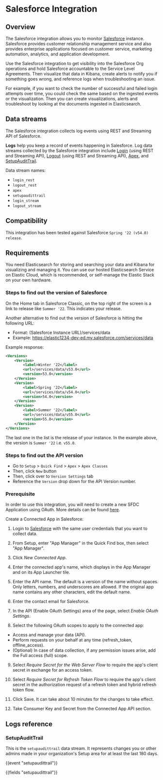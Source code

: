 # Salesforce Integration

## Overview

The Salesforce integration allows you to monitor [Salesforce](https://www.salesforce.com/) instance. Salesforce provides customer relationship management service and also provides enterprise applications focused on customer service, marketing automation, analytics, and application development.

Use the Salesforce integration to get visibility into the Salesforce Org operations and hold Salesforce accountable to the Service Level Agreements. Then visualize that data in Kibana, create alerts to notify you if something goes wrong, and reference logs when troubleshooting an issue.

For example, if you want to check the number of successful and failed login attempts over time, you could check the same based on the ingested events or the visualization. Then you can create visualizations, alerts and troubleshoot by looking at the documents ingested in Elasticsearch.

## Data streams

The Salesforce integration collects log events using REST and Streaming API of Salesforce.

**Logs** help you keep a record of events happening in Salesforce.
Log data streams collected by the Salesforce integration include [Login](https://developer.salesforce.com/docs/atlas.en-us.object_reference.meta/object_reference/sforce_api_objects_eventlogfile_login.htm) (using REST and Streaming API), [Logout](https://developer.salesforce.com/docs/atlas.en-us.object_reference.meta/object_reference/sforce_api_objects_eventlogfile_logout.htm) (using REST and Streaming API), [Apex](https://developer.salesforce.com/docs/atlas.en-us.238.0.object_reference.meta/object_reference/sforce_api_objects_apexclass.htm), and [SetupAuditTrail](https://developer.salesforce.com/docs/atlas.en-us.object_reference.meta/object_reference/sforce_api_objects_setupaudittrail.htm).

Data stream names:
- `login_rest`
- `logout_rest`
- `apex`
- `setupaudittrail`
- `login_stream`
- `logout_stream`

## Compatibility

This integration has been tested against Salesforce `Spring '22 (v54.0) release`.

## Requirements

You need Elasticsearch for storing and searching your data and Kibana for visualizing and managing it.
You can use our hosted Elasticsearch Service on Elastic Cloud, which is recommended, or self-manage the Elastic Stack on your own hardware.

### Steps to find out the version of Salesforce

On the Home tab in Salesforce Classic, on the top right of the screen is a link to release like `Summer '22`. This indicates your release.

Another alternative to find out the version of Salesforce is hitting the following URL:
- Format: (Salesforce Instance URL)/services/data
- Example: https://elastic1234-dev-ed.my.salesforce.com/services/data

Example response:
```xml
<Versions>
	<Version>
		<label>Winter '22</label>
		<url>/services/data/v53.0</url>
		<version>53.0</version>
	</Version>
	<Version>
		<label>Spring '22</label>
		<url>/services/data/v54.0</url>
		<version>54.0</version>
	</Version>
	<Version>
		<label>Summer '22</label>
		<url>/services/data/v55.0</url>
		<version>55.0</version>
	</Version>
</Versions>
```
The last one in the list is the release of your instance. In the example above, the version is `Summer '22` i.e. `v55.0`.

### Steps to find out the API version

- Go to `Setup` > `Quick Find` > `Apex` > `Apex Classes`
- Then, click `New` button
- Then, click over to `Version Settings` tab
- Reference the `Version` drop down for the API Version number.

### Prerequisite

In order to use this integration, you will need to create a new SFDC Application using OAuth. More details can be found [here](https://help.salesforce.com/apex/HTViewHelpDoc?id=connected_app_create.htm).

Create a Connected App in Salesforce:

1. Login to [Salesforce](https://login.salesforce.com/) with the same user credentials that you want to collect data.

2. From Setup, enter "App Manager" in the Quick Find box, then select "App Manager".

3. Click *New Connected App*.

4. Enter the connected app's name, which displays in the App Manager and on its App Launcher tile.

5. Enter the API name. The default is a version of the name without spaces. Only letters, numbers, and underscores are allowed. If the original app name contains any other characters, edit the default name.

6. Enter the contact email for Salesforce.

7. In the API (Enable OAuth Settings) area of the page, select *Enable OAuth Settings*.

8. Select the following OAuth scopes to apply to the connected app:
- Access and manage your data (API). 
- Perform requests on your behalf at any time (refresh_token, offline_access).
- (Optional) In case of data collection, if any permission issues arise, add the Full access (full) scope.

9. Select *Require Secret for the Web Server Flow* to require the app's client secret in exchange for an access token.

10. Select *Require Secret for Refresh Token Flow* to require the app's client secret in the authorization request of a refresh token and hybrid refresh token flow.

11. Click Save. It can take about 10 minutes for the changes to take effect.

12. Take Consumer Key and Secret from the Connected App API section.

## Logs reference

### SetupAuditTrail

This is the `setupaudittrail` data stream. It represents changes you or other admins made in your organization's Setup area for at least the last 180 days.

{{event "setupaudittrail"}}

{{fields "setupaudittrail"}}